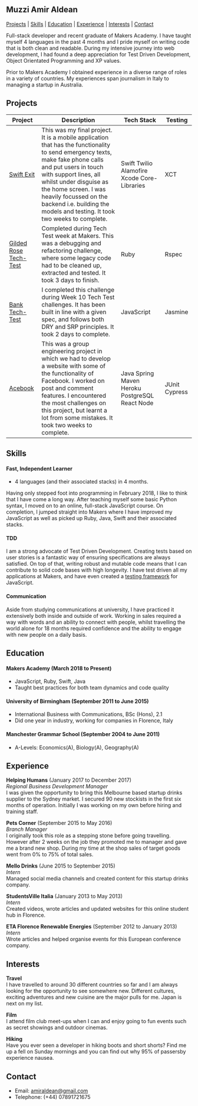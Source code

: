 ## Muzzi Amir Aldean

[Projects](#projects) | [Skills](#skills) | [Education](#education) | [Experience](#experience) | [Interests](#interests) | [Contact](#contact)

Full-stack developer and recent graduate of Makers Academy. I have taught myself 4 languages in the past 4 months and I pride myself on writing code that is both clean and readable. During my intensive journey into web development, I had found a deep appreciation for Test Driven Development, Object Orientated Programming and XP values.

Prior to Makers Academy I obtained experience in a diverse range of roles in a variety of countries. My experiences span journalism in Italy to managing a startup in Australia.

## Projects

| Project  | Description | Tech Stack  | Testing |
| ------------------- | ------------- | ------------- | ------------- |
| [Swift Exit](https://github.com/habin-isa/Angelos) | This was my final project. It is a mobile application that has the functionality to send emergency texts, make fake phone calls and put users in touch with support lines, all whilst under disguise as the home screen. I was heavily focussed on the backend i.e. building the models and testing. It took two weeks to complete. | Swift Twilio Alamofire Xcode Core-Libraries | XCT |
| [Gilded Rose Tech-Test](https://github.com/muzzi92/Gilded_Rose_Tech_Test) | Completed during Tech Test week at Makers. This was a debugging and refactoring challenge, where some legacy code had to be cleaned up, extracted and tested. It took 3 days to finish. | Ruby | Rspec |
| [Bank   Tech-Test](https://github.com/muzzi92/BankTechTest)  | I completed this challenge during Week 10 Tech Test challenges. It has been built in line with a given spec, and follows both DRY and SRP principles. It took 2 days to complete.  | JavaScript  | Jasmine  |
| [Acebook](https://github.com/Possed/Acebook-Blunicorn)  | This was a group engineering project in which we had to develop a website with some of the functionality of Facebook. I worked on post and comment features. I encountered the most challenges on this project, but learnt a lot from some mistakes. It took two weeks to complete. | Java Spring Maven Heroku PostgreSQL React Node  | JUnit Cypress  |   



## Skills

#### Fast, Independent Learner

* 4 languages (and their associated stacks) in 4 months.

Having only stepped foot into programming in February 2018, I like to think that I have come a long way. After teaching myself some basic Python syntax, I moved on to an online, full-stack JavaScript course. On completion, I jumped straight into Makers where I have improved my JavaScript as well as picked up Ruby, Java, Swift and their associated stacks.

#### TDD

I am a strong advocate of Test Driven Development. Creating tests based on user stories is a fantastic way of ensuring specifications are always satisfied. On top of that, writing robust and mutable code means that I can contribute to solid code bases with high longevity. I have test driven all my applications at Makers, and have even created a [testing framework](https://github.com/ZoeKavanagh/mr_jazz_framework) for JavaScript.

#### Communication

Aside from studying communications at university, I have practiced it extensively both inside and outside of work. Working in sales required a way with words and an ability to connect with people, whilst travelling the world alone for 18 months required confidence and the ability to engage with new people on a daily basis.

## Education

#### Makers Academy (March 2018 to Present)

- JavaScript, Ruby, Swift, Java
- Taught best practices for both team dynamics and code quality

#### University of Birmingham (September 2011 to June 2015)

- International Business with Communications, BSc (Hons), 2.1
- Did one year in industry, working for companies in Florence, Italy

#### Manchester Grammar School (September 2004 to June 2011)  
- A-Levels: Economics(A), Biology(A), Geography(A)


## Experience

**Helping Humans** (January 2017 to December 2017)    
*Regional Business Development Manager*   
I was given the opportunity to bring this Melbourne based startup drinks supplier to the Sydney market. I secured 90 new stockists in the first six months of operation. Initially I was working on my own before hiring and training staff.

**Pets Corner** (September 2015 to May 2016)   
*Branch Manager*  
I originally took this role as a stepping stone before going travelling. However after 2 weeks on the job they promoted me to manager and gave me a brand new shop.
During my time at the shop sales of target goods went from 0% to 75% of total sales.

**Mello Drinks** (June 2015 to September 2015)  
*Intern*   
Managed social media channels and created content for this startup drinks company.

**StudentsVille Italia** (January 2013 to May 2013)  
*Intern*   
Created videos, wrote articles and updated websites for this online student hub in Florence.

**ETA Florence Renewable Energies** (September 2012 to January 2013)  
*Intern*   
Wrote articles and helped organise events for this European conference company.

## Interests
**Travel**   
I have travelled to around 30 different countries so far and I am always looking for the opportunity to see somewhere new. Different cultures, exciting adventures and new cuisine are the major pulls for me. Japan is next on my list.

**Film**   
I attend film club meet-ups when I can and enjoy going to fun events such as secret showings and outdoor cinemas.

**Hiking**  
Have you ever seen a developer in hiking boots and short shorts? Find me up a fell on Sunday mornings and you can find out why 95% of passersby experience nausea.

## Contact

* Email: amiraldean@gmail.com
* Telephone: (+44) 07891721675
